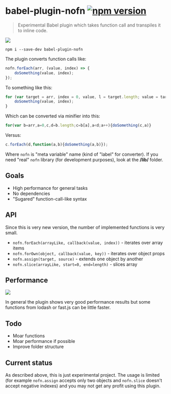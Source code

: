 # babel-plugin-nofn [![npm version](https://badge.fury.io/js/babel-plugin-nofn.svg)](https://badge.fury.io/js/babel-plugin-nofn)

> Experimental Babel plugin which takes function call and transpiles it to inline code.

![](http://risovach.ru/thumb/upload/240c240/2012/12/generator/chyo_7217242_orig_.jpeg)

```
npm i --save-dev babel-plugin-nofn
```

The plugin converts function calls like:

```js
nofn.forEach(arr, (value, index) => {
	doSomething(value, index);
});
```

To something like this:
```js
for (var target = arr, index = 0, value, l = target.length; value = target[index], index < l; index++) {
	doSomething(value, index);
}
```

Which can be converted via minifier into this:
```js
for(var b=arr,a=0,c,d=b.length;c=b[a],a<d;a++){doSomething(c,a)}
```

Versus:
```js
c.forEach(d,function(a,b){doSomething(a,b)});
```

Where ``nofn`` is "meta variable" name (kind of "label" for converter). If you need "real" ``nofn`` library (for development purposes), look at the **/lib/** folder.


## Goals
- High performance for general tasks
- No dependencies
- "Sugared" function-call-like syntax

## API
Since this is very new version, the number of implemented functions is very small.
- ``nofn.forEach(arrayLike, callback(value, index))`` - iterates over array items
- ``nofn.forOwn(object, callback(value, key))`` - iterates over object props
- ``nofn.assign(target, source)`` - extends one object by another
- ``nofn.slice(arrayLike, start=0, end=length)`` - slices array

## Performance
![](http://i.imgur.com/EOUAIgQ.png)

In general the plugin shows very good performance results but some functions from lodash or fast.js can be little faster.

## Todo
- Moar functions
- Moar performance if possible
- Improve folder structure

## Current status
As described above, this is just experimental project. The usage is limited (for example ``nofn.assign`` accepts only two objects and ``nofn.slice`` doesn't accept negative indexes) and you may not get any profit using this plugin.
